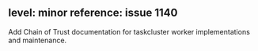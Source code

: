 level: minor
reference: issue 1140
---
Add Chain of Trust documentation for taskcluster worker implementations and maintenance.
